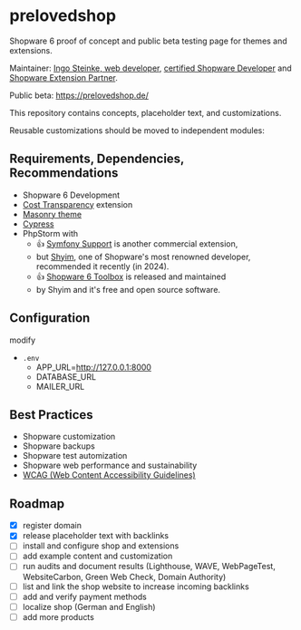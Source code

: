 # prelovedshop

Shopware 6 proof of concept and public beta testing page for themes and extensions.

Maintainer: [Ingo Steinke, web developer](https://www.ingo-steinke.com/), 
[certified Shopware Developer](https://www.ingo-steinke.com/services/certified-shopware-developer-berlin.html) 
and [Shopware Extension Partner](https://store.shopware.com/en/search?manufacturer=a6c4febdaf702cfcbef6008a43ab8476&search=ingo%20steinke&properties=00b8a0c9aacf4e8b4e085afe3819df45|ca1b9eb6b5f340b3b53694d0858e727f|cea1dbd38c8fc53eafa1a66a421897c8&isManufacturerPage=true).

Public beta: https://prelovedshop.de/

This repository contains concepts, placeholder text, and customizations.

Reusable customizations should be moved to independent modules:

## Requirements, Dependencies, Recommendations

- Shopware 6 Development
- [Cost Transparency](https://github.com/openmindculture/sw-IngoSCostTransparency) extension
- [Masonry theme](https://github.com/openmindculture/sw-IngoSMasonryTheme)
- [Cypress](https://www.cypress.io/)
- PhpStorm with
    - 👍 [Symfony Support](https://plugins.jetbrains.com/plugin/7219-symfony-support) is another commercial extension, 
    - but [Shyim](https://shyim.me/), one of Shopware's most renowned developer, recommended it recently (in 2024).
    - 👍 [Shopware 6 Toolbox](https://plugins.jetbrains.com/plugin/17632-shopware-6-toolbox) is released and maintained 
    - by Shyim and it's free and open source software.

## Configuration

modify

- `.env`
  - APP_URL=http://127.0.0.1:8000
  - DATABASE_URL
  - MAILER_URL

## Best Practices

- Shopware customization
- Shopware backups
- Shopware test automization
- Shopware web performance and sustainability
- [WCAG (Web Content Accessibility Guidelines)](https://de.wikipedia.org/wiki/Web_Content_Accessibility_Guidelines)

## Roadmap

- [x] register domain
- [x] release placeholder text with backlinks
- [ ] install and configure shop and extensions
- [ ] add example content and customization
- [ ] run audits and document results (Lighthouse, WAVE, WebPageTest, WebsiteCarbon, Green Web Check, Domain Authority)
- [ ] list and link the shop website to increase incoming backlinks
- [ ] add and verify payment methods
- [ ] localize shop (German and English)
- [ ] add more products